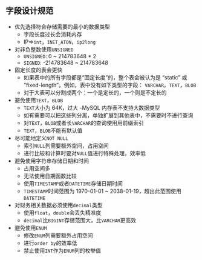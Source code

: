 ## 字段设计规范

- 优先选择符合存储需要的最小的数据类型
  - 字段长度过长会消耗内存
  - IP=>`int`，`INET_ATON`，`ip2long`
- 对非负整数使用`UNSIGNED`
  - `UNSIGNED`: 0 ~ 214783648 * 2
  - `SIGNED`: -214783648 ~ 214783648
- 固定长度的表会更快
  - 如果表中的所有字段都是“固定长度”的，整个表会被认为是 “static” 或 “fixed-length”。例如，表中没有如下类型的字段： `VARCHAR`，`TEXT`，`BLOB`
  - 对于大表可以分割成两个：一个是定长的，一个则是不定长的
- 避免使用`TEXT`，`BLOB`
  - `TEXT`大小为 64K，过大
  -MySQL 内存表不支持大数据类型
  - 如有需要可以把这些列分离，单独扩展到其他表中，不需要时不进行查询
  - 对`TEXT`，`BLOB`或者长`VARCHAR`的查询使用用前缀索引
  - `TEXT`，`BLOB`不能有默认值
- 尽可能地定义`NOT NULL`
  - 索引`NULL`列需要额外空间，占用空间
  - 进行比较和计算时要对`NULL`值进行特殊处理，效率低
- 避免使用字符串存储日期和时间
  - 占用空间多
  - 无法使用日期函数比较
  - 使用`TIMESTAMP`或者`DATETIME`存储日期时间
  - `TIMESTAMP`时间范围为 1970-01-01 ~ 2038-01-19，超出此范围使用`DATETIME`
- 对财务相关数据必须使用`decimal`类型
  - 使用`float`，`double`会丢失精准度
  - `decimal`比`BIGINT`存储范围大，比`VARCHAR`更高效
- 避免使用`ENUM`
  - 修改`ENUM`列需要额外占用空间
  - 进行`order by`的效率低
  - 禁止使用`INT`作为`ENUM`列的枚举值
